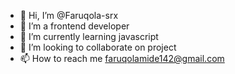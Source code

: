 - 👋 Hi, I’m @Faruqola-srx
- 👀 I’m a frontend developer
- 🌱 I’m currently learning javascript
- 💞️ I’m looking to collaborate on project
- 📫 How to reach me faruqolamide142@gmail.com

<!---
Faruqola-srx/Faruqola-srx is a ✨ special ✨ repository because its `README.md` (this file) appears on your GitHub profile.
You can click the Preview link to take a look at your changes.
--->

